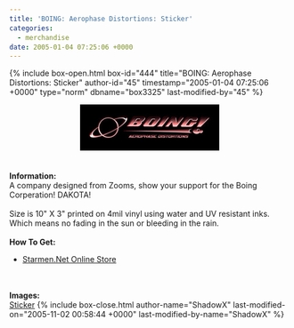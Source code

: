 ```yaml
---
title: 'BOING: Aerophase Distortions: Sticker'
categories:
  - merchandise
date: 2005-01-04 07:25:06 +0000
---
```

{% include box-open.html box-id="444" title="BOING: Aerophase Distortions: Sticker" author-id="45" timestamp="2005-01-04 07:25:06 +0000" type="norm" dbname="box3325" last-modified-by="45" %}
	<center>
	<img src="/merchandise/images/smn_bapd_title.jpg" border="0" alt="BOING: Aerophase Distortions: Sticker" />
	</center>
	<br /><br />
	<b>Information:</b>
	<br />
	A company designed from Zooms, show your support for the Boing Corperation! DAKOTA!
	<br /><br />
	Size is 10" X 3" printed on 4mil vinyl using water and UV resistant inks. Which means 
	no fading in the sun or bleeding in the rain.
	<br /><br />
	<b>How To Get:</b>
	<br />
	<ul>
	<li><a href="http://www.cafeshops.com/starmen.7960430">Starmen.Net Online Store</a></li>
	</ul>
	<br /><br />
	<b>Images:</b>
	<br />
	<a href="/merchandise/images/smn_bapd_sticker.jpg">Sticker</a>
{% include box-close.html author-name="ShadowX" last-modified-on="2005-11-02 00:58:44 +0000" last-modified-by-name="ShadowX" %}
